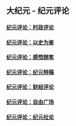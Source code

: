 ## 大纪元 - 纪元评论

#### [纪元评论：时政评论](indexes/nsc1025/README.md?11070330)
#### [纪元评论：以史为鉴](indexes/nsc1028/README.md?11070330)
#### [纪元评论：感悟随笔](indexes/nsc1035/README.md?11070330)
#### [纪元评论：纪元特稿](indexes/nsc424/README.md?11070330)
#### [纪元评论：财经评论](indexes/nsc1026/README.md?11070330)
#### [纪元评论：自由广场](indexes/nsc993/README.md?11070330)
#### [纪元评论：纪元社论](indexes/nsc422/README.md?11070330)
